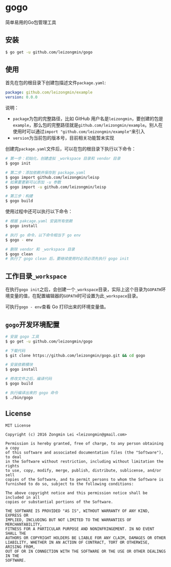 # gogo
简单易用的Go包管理工具

## 安装

```bash
$ go get -u github.com/leizongmin/gogo
```

## 使用

首先在包的根目录下创建包描述文件`package.yaml`:

```yaml
package: github.com/leizongmin/example
version: 0.0.0
```

说明：

+ `package`为包的完整路径，比如 GitHub 用户名是`leizongmin`，要创建的包是`example`，那么包的完整路径就是`github.com/leizongmin/example`。别人在使用时可以通过`import "github.com/leizongmin/example"`来引入
+ `version`为当前包的版本号，目前相关功能暂未实现

创建完`package.yaml`文件后，可以在包的根目录下执行以下命令：

```bash
# 第一步：初始化，创建虚拟 _workspace 目录和 vendor 目录
$ gogo init

# 第二步：添加依赖并保存到 package.yaml
$ gogo import github.com/leizongmin/leisp
# 如果要更新可以添加 -u 参数
$ gogo import -u github.com/leizongmin/leisp

# 第三步：构建
$ gogo build
```

使用过程中还可以执行以下命令：

```bash
# 根据 pakcage.yaml 安装所有依赖
$ gogo install

# 执行 go 命令，以下命令相当于 go env
$ gogo - env

# 删除 vendor 和 _workspace 目录
$ gogo clean
# 执行了 gogo clean 后，要继续使用时必须必须先执行 gogo init
```


## 工作目录`_workspace`

在执行`gogo init`之后，会创建一个`_workspace`目录，实际上这个目录为`GOPATH`环境变量的值，在配置编辑器的`GOPATH`时可设置为此`_workspace`目录。

可执行`gogo - env`查看 Go 打印出来的环境变量值。


## `gogo`开发环境配置

```bash
# 安装 gogo 工具
$ go get -u github.com/leizongmin/gogo

# 下载代码
$ git clone https://github.com/leizongmin/gogo.git && cd gogo

# 安装依赖模块
$ gogo install

# 修改文件之后，编译代码
$ gogo build

# 执行编译出来的 gogo 命令
$ ./bin/gogo
```


## License

```
MIT License

Copyright (c) 2016 Zongmin Lei <leizongmin@gmail.com>

Permission is hereby granted, free of charge, to any person obtaining a copy
of this software and associated documentation files (the "Software"), to deal
in the Software without restriction, including without limitation the rights
to use, copy, modify, merge, publish, distribute, sublicense, and/or sell
copies of the Software, and to permit persons to whom the Software is
furnished to do so, subject to the following conditions:

The above copyright notice and this permission notice shall be included in all
copies or substantial portions of the Software.

THE SOFTWARE IS PROVIDED "AS IS", WITHOUT WARRANTY OF ANY KIND, EXPRESS OR
IMPLIED, INCLUDING BUT NOT LIMITED TO THE WARRANTIES OF MERCHANTABILITY,
FITNESS FOR A PARTICULAR PURPOSE AND NONINFRINGEMENT. IN NO EVENT SHALL THE
AUTHORS OR COPYRIGHT HOLDERS BE LIABLE FOR ANY CLAIM, DAMAGES OR OTHER
LIABILITY, WHETHER IN AN ACTION OF CONTRACT, TORT OR OTHERWISE, ARISING FROM,
OUT OF OR IN CONNECTION WITH THE SOFTWARE OR THE USE OR OTHER DEALINGS IN THE
SOFTWARE.
```
